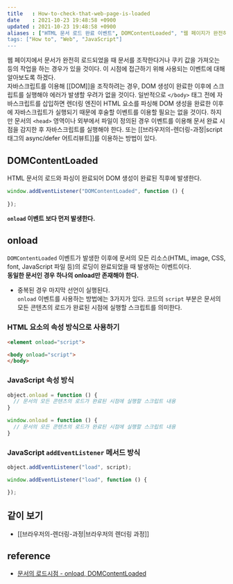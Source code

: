 ```yaml
---
title   : How-to-check-that-web-page-is-loaded
date    : 2021-10-23 19:48:58 +0900
updated : 2021-10-23 19:48:58 +0900
aliases : ["HTML 문서 로드 완료 이벤트", DOMContentLoaded", "웹 페이지가 완전히 로드된 것을 확인하는 방법"]
tags: ["How to", "Web", "JavaScript"]
---
```


웹 페이지에서 문서가 완전히 로드되었을 때 문서를 조작한다거나 쿠키 값을 가져오는 등의 작업을 하는 경우가 있을 것이다. 이 시점에 접근하기 위해 사용되는 이벤트에 대해 알아보도록 하겠다.   
자바스크립트를 이용해 [[DOM]]을 조작하려는 경우, DOM 생성이 완료한 이후에 스크립트를 실행해야 에러가 발생할 우려가 없을 것이다. 일반적으로 `</body>` 태그 전에 자바스크립트를 삽입하면 렌더링 엔진이 HTML 요소를 파싱해 DOM 생성을 완료한 이후에 자바스크립트가 실행되기 때문에 후술할 이벤트를 이용할 필요는 없을 것이다. 하지만 문서의 `<head>` 영역이나 외부에서 파일이 정의된 경우 이벤트를 이용해 문서 완료 시점을 감지한 후 자바스크립트를 실행해야 한다. 또는 [[브라우저의-렌더링-과정|script 태그의 async/defer 어트리뷰트]]를 이용하는 방법이 있다.  

## DOMContentLoaded 
HTML 문서의 로드와 파싱이 완료되어 DOM 생성이 완료된 직후에 발생한다.   
```javascript
window.addEventListener("DOMContentLoaded", function () {
	
});
```
**`onload` 이벤트 보다 먼저 발생한다.**

## onload
`DOMContentLoaded` 이벤트가 발생한 이후에 문서의 모든 리소스(HTML, image, CSS, font, JavaScript 파일 등)의 로딩이 완료되었을 때 발생하는 이벤트이다.  
**동일한 문서인 경우 하나의 onload만 존재해야 한다.**  
- 중복된 경우 마지막 선언이 실행된다.  
`onload` 이벤트를 사용하는 방법에는 3가지가 있다. 코드의 `script` 부분은 문서의 모든 콘텐츠의 로드가 완료된 시점에 실행할 스크립트를 의미한다.  
### HTML 요소의 속성 방식으로 사용하기
```html
<element onload="script">

<body onload="script">
</body>
```

### JavaScript 속성 방식  
```javascript
object.onload = function () {
  // 문서의 모든 콘텐츠의 로드가 완료된 시점에 실행할 스크립트 내용 
}

window.onload = function () {
  // 문서의 모든 콘텐츠의 로드가 완료된 시점에 실행할 스크립트 내용 
}
```

### JavaScript `addEventListener` 메서드  방식  
```javascript
object.addEventListener("load", script);

window.addEventListener("load", function () {

});
```

## 같이 보기
- [[브라우저의-렌더링-과정|브라우저의 렌더링 과정]]
## reference 
- [문서의 로드시점 - onload, DOMContentLoaded](https://webdir.tistory.com/515)